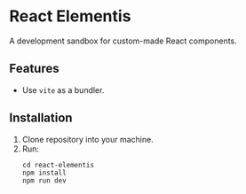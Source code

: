# React Elementis

A development sandbox for custom-made React components.

## Features

- Use `vite` as a bundler.

## Installation

1. Clone repository into your machine.
2. Run:
   ```shell
   cd react-elementis
   npm install
   npm run dev
   ```
